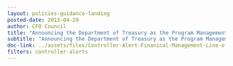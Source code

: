 ```yaml
---
layout: policies-guidance-landing
posted-date: 2013-04-29
author: CFO Council
title: "Announcing the Department of Treasury as the Program Management Office for the Financial Management Line of Business"
subtitle: "Announcing the Department of Treasury as the Program Management Office"
doc-link: ../assets/files/Controller-Alert-Finanical-Management-Line-of-Business.pdf
filters: controller-alerts
---
```


